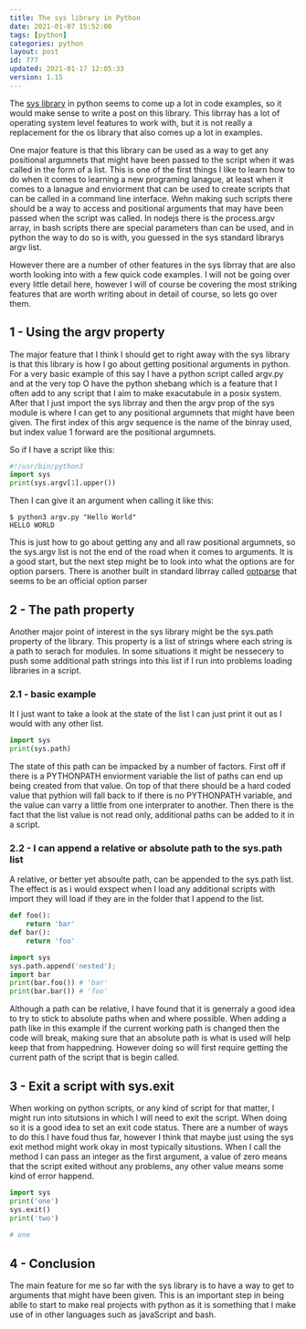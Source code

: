 ```yaml
---
title: The sys library in Python
date: 2021-01-07 15:52:00
tags: [python]
categories: python
layout: post
id: 777
updated: 2021-01-17 12:05:33
version: 1.15
---
```


The [sys library](https://docs.python.org/3.7/library/sys.html) in python seems to come up a lot in code examples, so it would make sense to write a post on this library. This librray has a lot of operating system level features to work with, but it is not really a replacement for the os library that also comes up a lot in examples.

One major feature is that this library can be used as a way to get any positional argumnets that might have been passed to the script when it was called in the form of a list. This is one of the first things I like to learn how to do when it comes to learning a new programing lanague, at least when it comes to a lanague and enviorment that can be used to create scripts that can be called in a command line interface. Wehn making such scripts there should be a way to access and positional arguments that may have been passed when the script was called. In nodejs there is the process.argv array, in bash scripts there are special parameters than can be used, and in python the way to do so is with, you guessed in the sys standard librarys argv list.

However there are a number of other features in the sys librray that are also worth looking into with a few quick code examples. I will not be going over every little detail here, however I will of course be covering the most striking features that are worth writing about in detail of course, so lets go over them.

<!-- more -->

## 1 - Using the argv property

The major feature that I think I should get to right away with the sys library is that this library is how I go about getting positional arguments in python. For a very basic example of this say I have a python script called argv.py and at the very top O have the python shebang which is a feature that I often add to any script that I aim to make exacutabule in a posix system. After that I just import the sys librray and then the argv prop of the sys module is where I can get to any positional argumnets that might have been given. The first index of this argv sequence is the name of the binray used, but index value 1 forward are the positional argumnets.

So if I have a script like this:

```python
#!/usr/bin/python3
import sys
print(sys.argv[1].upper())
```

Then I can give it an argument when calling it like this:

```
$ python3 argv.py "Hello World"
HELLO WORLD
```

This is just how to go about getting any and all raw positional argumnets, so the sys.argv list is not the end of the road when it comes to arguments. It is a good start, but the next step might be to look into what the options are for option parsers. There is another built in standard librray called [optparse](https://docs.python.org/3.7/library/optparse.html) that seems to be an official option parser


## 2 - The path property

Another major point of interest in the sys library might be the sys.path property of the library. This property is a list of strings where each string is a path to serach for modules. In some situations it might be nessecery to push some additional path strings into this list if I run into problems loading libraries in a script.

### 2.1 - basic example

It I just want to take a look at the state of the list I can just print it out as I would with any other list.

```python
import sys
print(sys.path)
```

The state of this path can be impacked by a number of factors. First off if there is a PYTHONPATH enviorment variable the list of paths can end up being created from that value. On top of that there should be a hard coded value that pythion will fall back to if there is no PYTHONPATH variable, and the value can varry a little from one interprater to another. Then there is the fact that the list value is not read only, additional paths can be added to it in a script.

### 2.2 - I can append a relative or absolute path to the sys.path list

A relative, or better yet absoulte path, can be appended to the sys.path list. The effect is as i would exspect when I load any additional scripts with import they will load if they are in the folder that I append to the list.

```python
def foo():
    return 'bar'
def bar():
    return 'foo'
```

```python
import sys
sys.path.append('nested');
import bar
print(bar.foo()) # 'bar'
print(bar.bar()) # 'foo'
```

Although a path can be relative, I have found that it is generraly a good idea to try to stick to absolute paths when and where possible. When adding a path like in this example if the current working path is changed then the code will break, making sure that an absolute path is what is used will help keep that from happedning. However doing so will first require getting the current path of the script that is begin called.

## 3 - Exit a script with sys.exit

When working on python scripts, or any kind of script for that matter, I might run into situtsions in which I will need to exit the script. When doing so it is a good idea to set an exit code status. There are a number of ways to do this I have foud thus far, however I think that maybe just using the sys exit method might work okay in most typically situstions. When I call the method I can pass an integer as the first argument, a value of zero means that the script exited without any problems, any other value means some kind of error happend.

```python
import sys
print('one')
sys.exit()
print('two')
 
# one
```

## 4 - Conclusion

The main feature for me so far with the sys library is to have a way to get to arguments that might have been given. This is an important step in being ablle to start to make real projects with python as it is something that I make use of in other languages such as javaScript and bash.
